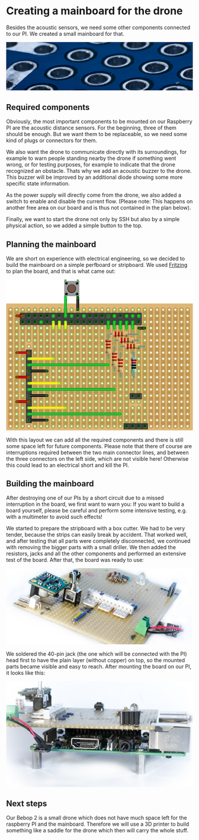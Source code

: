 

# Creating a mainboard for the drone

Besides the acoustic sensors, we need some other components connected to our PI. We created a small mainboard for that.

![header](./media/header_perfboard.jpg)

## Required components

Obviously, the most important components to be mounted on our Raspberry PI are the acoustic distance sensors. For the beginning,
three of them should be enough. But we want them to be replaceable, so we need some kind of plugs or connectors for them.

We also want the drone to communicate directly with its surroundings, for example to warn people standing nearby the 
drone if something went wrong, or for testing purposes, for example to indicate that the drone recognized an obstacle. Thats 
why we add an acoustic buzzer to the drone. This buzzer will be improved by an additional diode showing some more specific 
state information.

As the power supply will directly come from the drone, we also added a switch to enable and disable the current flow. (Please note: This happens on another free area on our board and is thus not contained in the plan below).

Finally, we want to start the drone not only by SSH but also by a simple physical action, so we added a simple button to the top.


## Planning the mainboard
We are short on experience with electrical engineering, so we decided to build the mainboard on a simple perfboard or stripboard. We used [Fritzing](http://fritzing.org) to plan the board, and that is what came out:

![layout](./media/layout_mainboard.jpg)

With this layout we can add all the required components and there is still some space left for future components.
Please note that there of course are interruptions required between the two main connector lines, and between the three connectors on the left side, which are not visible here! Otherwise this could lead to an electrical short and kill the PI.


## Building the mainboard
After destroying one of our PIs by a short circuit due to a missed interruption in the board, we first want to warn you: 
If you want to build a board yourself, please be careful and perform some intensive testing, e.g. with a multimeter to avoid such effects!

We started to prepare the stripboard with a box cutter. We had to be very tender, because the strips can easily break by accident. That worked well, and after testing that all parts were completely disconnected, we continued with removing the bigger parts with a small driller. We then added the resistors, jacks and all the other components and performed an extensive test of the board. After that, the board was ready to use:

![mainboard](./media/mainboard.jpg)

We soldered the 40-pin jack (the one which will be connected with the PI) head first to have the plain layer (without copper) on top, so the mounted parts became visible and easy to reach. After mounting the board on our PI, it looks like this:

![mounted mainboard](./media/mainboard_mounted.jpg)

## Next steps

Our Bebop 2 is a small drone which does not have much space left for the raspberry PI and the mainboard. Therefore we will use a 3D printer to build something like a saddle for the drone which then will carry the whole stuff.



